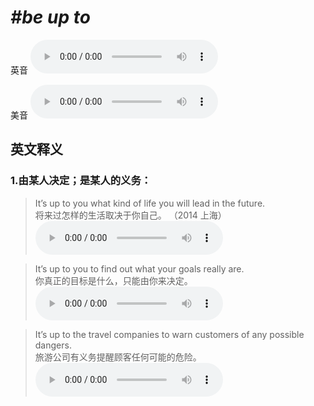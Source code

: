# ***\#be up to*** 
英音
<audio src="./media/be up to1_AAC.aac" controls="controls"></audio>

美音
<audio src="./media/be up to2.aac" controls="controls"></audio>



  

英文释义
---
### 1.**由某人决定；是某人的义务：**  

 > It’s up to you what kind of life you will lead in the future.  
 > 将来过怎样的生活取决于你自己。  （2014 上海）  
<audio src="./media/up14.aac" controls="controls"></audio>

 > It’s up to you to find out what your goals really are.  
 > 你真正的目标是什么，只能由你来决定。    
<audio src="./media/up15.aac" controls="controls"></audio>

 > It’s up to the travel companies to warn customers of any possible dangers.  
 > 旅游公司有义务提醒顾客任何可能的危险。    
<audio src="./media/up16.aac" controls="controls"></audio>


